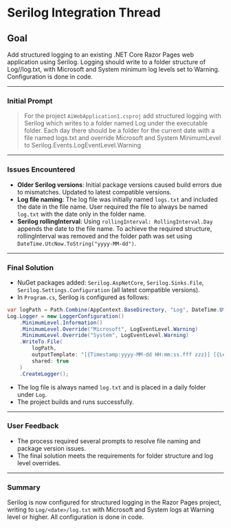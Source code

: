 # Serilog Integration Thread

## Goal
Add structured logging to an existing .NET Core Razor Pages web application using Serilog. Logging should write to a folder structure of Log/<date>/log.txt, with Microsoft and System minimum log levels set to Warning. Configuration is done in code.

---

### Initial Prompt
> For the project `AiWebApplication1.csproj` add structured logging with Serilog which writes to a folder named Log under the executable folder. Each day there should be a folder for the current date with a file named logs.txt and override Microsoft and System MinimumLevel to Serilog.Events.LogEventLevel.Warning

---

### Issues Encountered
- **Older Serilog versions**: Initial package versions caused build errors due to mismatches. Updated to latest compatible versions.
- **Log file naming**: The log file was initially named `logs.txt` and included the date in the file name. User required the file to always be named `log.txt` with the date only in the folder name.
- **Serilog rollingInterval**: Using `rollingInterval: RollingInterval.Day` appends the date to the file name. To achieve the required structure, rollingInterval was removed and the folder path was set using `DateTime.UtcNow.ToString("yyyy-MM-dd")`.

---

### Final Solution
- NuGet packages added: `Serilog.AspNetCore`, `Serilog.Sinks.File`, `Serilog.Settings.Configuration` (all latest compatible versions).
- In `Program.cs`, Serilog is configured as follows:

```csharp
var logPath = Path.Combine(AppContext.BaseDirectory, "Log", DateTime.UtcNow.ToString("yyyy-MM-dd"), "log.txt");
Log.Logger = new LoggerConfiguration()
    .MinimumLevel.Information()
    .MinimumLevel.Override("Microsoft", LogEventLevel.Warning)
    .MinimumLevel.Override("System", LogEventLevel.Warning)
    .WriteTo.File(
        logPath,
        outputTemplate: "[{Timestamp:yyyy-MM-dd HH:mm:ss.fff zzz}] [{Level:u3}] {Message:lj}{NewLine}{Exception}",
        shared: true
    )
    .CreateLogger();
```
- The log file is always named `log.txt` and is placed in a daily folder under `Log`.
- The project builds and runs successfully.

---

### User Feedback
- The process required several prompts to resolve file naming and package version issues.
- The final solution meets the requirements for folder structure and log level overrides.

---

### Summary
Serilog is now configured for structured logging in the Razor Pages project, writing to `Log/<date>/log.txt` with Microsoft and System logs at Warning level or higher. All configuration is done in code.
